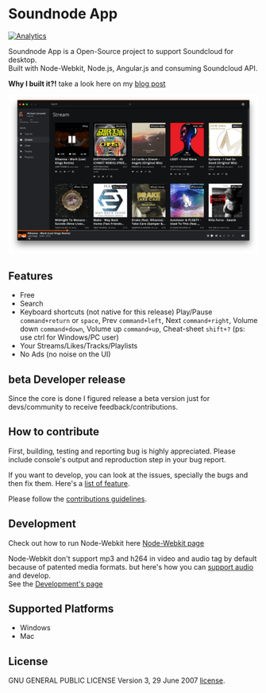 Soundnode App
============

[![Analytics](https://ga-beacon.appspot.com/UA-50973331-1/soundnode-app/readme)](https://github.com/igrigorik/ga-beacon)

Soundnode App is a Open-Source project to support Soundcloud for desktop. <br>
Built with Node-Webkit, Node.js, Angular.js and consuming Soundcloud API.

**Why I built it?!** take a look here on my [blog post](http://www.bymichaellancaster.com/blog/soundnode-soundcloud-for-desktop-dev-release/)

![alt tag](https://raw.githubusercontent.com/Soundnode/soundnode-app/master/Soundnode-app.png)

## Features

- Free
- Search
- Keyboard shortcuts (not native for this release)
Play/Pause `command+return` or `space`, Prev `command+left`, Next `command+right`, Volume down `command+down`, Volume up `command+up`, Cheat-sheet `shift+?` (ps: use ctrl for Windows/PC user)
- Your Streams/Likes/Tracks/Playlists
- No Ads (no noise on the UI)

## beta Developer release

Since the core is done I figured release a beta version just for devs/community to receive feedback/contributions.

## How to contribute

First, building, testing and reporting bug is highly appreciated. Please include console's output and reproduction step in your bug report.

If you want to develop, you can look at the issues, specially the bugs and then fix them.
Here's a [list of feature](https://github.com/Soundnode/soundnode-app/issues?state=open).

Please follow the [contributions guidelines](https://github.com/Soundnode/soundnode-app/blob/master/CONTRIBUTING.md).

## Development

Check out how to run Node-Webkit here [Node-Webkit page](https://github.com/rogerwang/node-webkit/wiki/How-to-run-apps)

Node-Webkit don't support mp3 and h264 in video and audio tag by default because of patented media formats.
but here's how you can [support audio](https://github.com/Soundnode/soundnode-app/wiki/Support-mp3-and-h264-in-video-and-audio-tag) and develop.
<br>
See the [Development's page](https://github.com/Soundnode/soundnode-app/wiki/Development)

## Supported Platforms

- Windows
- Mac

## License

GNU GENERAL PUBLIC LICENSE Version 3, 29 June 2007 [license](https://github.com/Soundnode/soundnode-app/blob/master/LICENSE.md).
